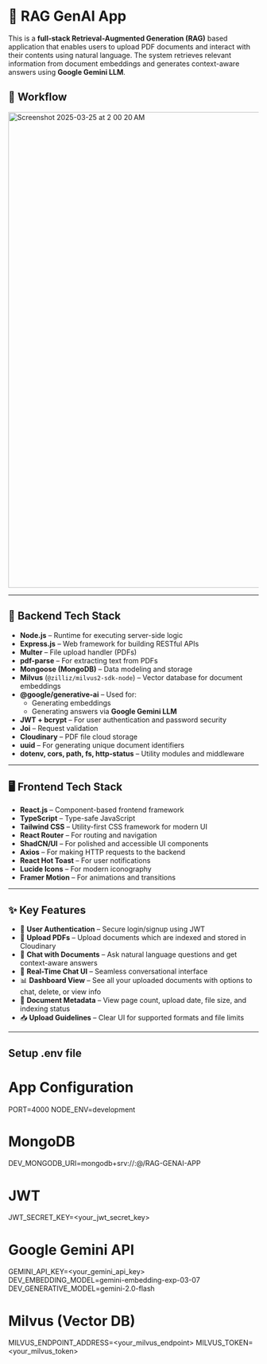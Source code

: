 # 🧠 RAG GenAI App

This is a **full-stack Retrieval-Augmented Generation (RAG)** based application that enables users to upload PDF documents and interact with their contents using natural language. The system retrieves relevant information from document embeddings and generates context-aware answers using **Google Gemini LLM**.

## 🚀 Workflow

<img width="957" alt="Screenshot 2025-03-25 at 2 00 20 AM" src="https://github.com/user-attachments/assets/278d4ee1-115d-4564-8955-19bcca4daee3" />

---

## 🔧 Backend Tech Stack

- **Node.js** – Runtime for executing server-side logic  
- **Express.js** – Web framework for building RESTful APIs  
- **Multer** – File upload handler (PDFs)  
- **pdf-parse** – For extracting text from PDFs  
- **Mongoose (MongoDB)** – Data modeling and storage  
- **Milvus** (`@zilliz/milvus2-sdk-node`) – Vector database for document embeddings  
- **@google/generative-ai** – Used for:
  - Generating embeddings
  - Generating answers via **Google Gemini LLM**
- **JWT + bcrypt** – For user authentication and password security  
- **Joi** – Request validation  
- **Cloudinary** – PDF file cloud storage  
- **uuid** – For generating unique document identifiers  
- **dotenv, cors, path, fs, http-status** – Utility modules and middleware 

---

## 🖥️ Frontend Tech Stack

- **React.js** – Component-based frontend framework  
- **TypeScript** – Type-safe JavaScript  
- **Tailwind CSS** – Utility-first CSS framework for modern UI  
- **React Router** – For routing and navigation  
- **ShadCN/UI** – For polished and accessible UI components  
- **Axios** – For making HTTP requests to the backend  
- **React Hot Toast** – For user notifications  
- **Lucide Icons** – For modern iconography  
- **Framer Motion** – For animations and transitions

---

## ✨ Key Features

- 🔐 **User Authentication** – Secure login/signup using JWT
- 📄 **Upload PDFs** – Upload documents which are indexed and stored in Cloudinary
- 🧠 **Chat with Documents** – Ask natural language questions and get context-aware answers
- 💬 **Real-Time Chat UI** – Seamless conversational interface
- 📊 **Dashboard View** – See all your uploaded documents with options to chat, delete, or view info
- 🧾 **Document Metadata** – View page count, upload date, file size, and indexing status
- 📥 **Upload Guidelines** – Clear UI for supported formats and file limits

---

## Setup .env file

# App Configuration
PORT=4000
NODE_ENV=development

# MongoDB
DEV_MONGODB_URI=mongodb+srv://<username>:<password>@<cluster-url>/RAG-GENAI-APP

# JWT
JWT_SECRET_KEY=<your_jwt_secret_key>

# Google Gemini API
GEMINI_API_KEY=<your_gemini_api_key>
DEV_EMBEDDING_MODEL=gemini-embedding-exp-03-07
DEV_GENERATIVE_MODEL=gemini-2.0-flash

# Milvus (Vector DB)
MILVUS_ENDPOINT_ADDRESS=<your_milvus_endpoint>
MILVUS_TOKEN=<your_milvus_token>


